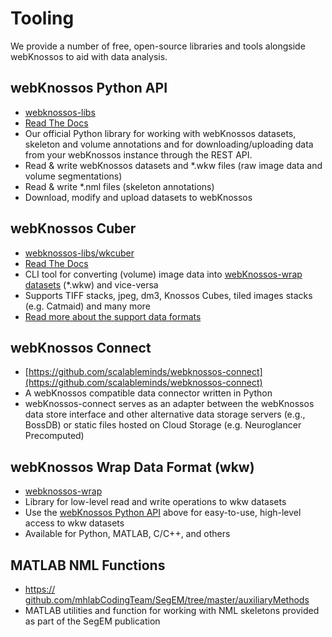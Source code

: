# Tooling

We provide a number of free, open-source libraries and tools alongside webKnossos to aid with data analysis. 
 
## webKnossos Python API
- [webknossos-libs](https://github.com/scalableminds/webknossos-libs)
- [Read The Docs](https://docs.webknossos.org/webknossos-py/index.html)
- Our official Python library for working with webKnossos datasets, skeleton and volume annotations and for downloading/uploading data from your webKnossos instance through the REST API.
- Read & write webKnossos datasets and *.wkw files (raw image data and volume segmentations)
- Read & write *.nml files (skeleton annotations)
- Download, modify and upload datasets to webKnossos


## webKnossos Cuber
- [webknossos-libs/wkcuber](https://github.com/scalableminds/webknossos-libs/wkcuber)
- [Read The Docs](https://docs.webknossos.org/wkcuber/index.html)
- CLI tool for converting (volume) image data into [webKnossos-wrap datasets]() (*.wkw) and vice-versa
- Supports TIFF stacks, jpeg, dm3, Knossos Cubes, tiled images stacks (e.g. Catmaid) and many more
- [Read more about the support data formats](./data_formats.md)


## webKnossos Connect
- [https://github.com/scalableminds/webknossos-connect](https://github.com/scalableminds/webknossos-connect)
- A webKnossos compatible data connector written in Python
- webKnossos-connect serves as an adapter between the webKnossos data store interface and other alternative data storage servers (e.g., BossDB) or static files hosted on Cloud Storage (e.g. Neuroglancer Precomputed)


## webKnossos Wrap Data Format (wkw)
- [webknossos-wrap](https://github.com/scalableminds/webknossos-wrap)
- Library for low-level read and write operations to wkw datasets
- Use the [webKnossos Python API](https://github.com/scalableminds/webknossos-libs) above for easy-to-use, high-level access to wkw datasets
- Available for Python, MATLAB, C/C++, and others 


## MATLAB NML Functions
- [https://
github.com/mhlabCodingTeam/SegEM/tree/master/auxiliaryMethods](https://github.com/mhlabCodingTeam/SegEM/tree/master/auxiliaryMethods)
- MATLAB utilities and function for working with NML skeletons provided as part of the SegEM publication
